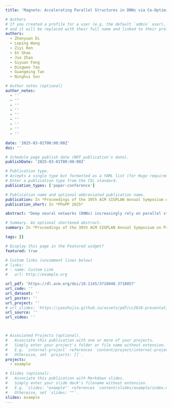 ```yaml
---
title: 'Magneto: Accelerating Parallel Structures in DNNs via Co-Optimization of Operators (poster)'

# Authors
# If you created a profile for a user (e.g. the default `admin` user), write the username (folder name) here
# and it will be replaced with their full name and linked to their profile.
authors:
  - Zhanyuan Di
  - Leping Wang
  - Ziyi Ren
  - En Shao
  - Jie Zhao
  - Siyuan Feng
  - Dingwen Tao
  - Guangming Tan
  - Ninghui Sun

# Author notes (optional)
author_notes:
  - ''
  - ''
  - ''
  - ''
  - ''
  - ''
  - ''
  - ''
  - ''

date: '2025-03-01T00:00:00Z'
doi: ''

# Schedule page publish date (NOT publication's date).
publishDate: '2025-03-01T00:00:00Z'

# Publication type.
# Accepts a single type but formatted as a YAML list (for Hugo requirements).
# Enter a publication type from the CSL standard.
publication_types: ['paper-conference']

# Publication name and optional abbreviated publication name.
publication: In *Proceedings of the 30th ACM SIGPLAN Annual Symposium on Principles and Practice of Parallel Programming*
publication_short: In *PPoPP 2025*

abstract: "Deep neural networks (DNNs) increasingly rely on parallel structures to enhance performance and efficiency. However, existing machine learning compilers (MLCs) face challenges in optimizing these structures due to limited parallel fusion scopes and insufficient consideration of intra-operator information. This paper introduces Magneto, a novel framework designed to accelerate parallel structures in DNNs through the co-optimization of parallel operators. By expanding the scope of parallel operator fusion and introducing a dedicated co-tuning algorithm, Magneto unlocks new opportunities for co-optimization. Experimental results demonstrate that Magneto outperforms NVIDIA TensorRT and AMD MIGraphX, achieving speedups of 3.02× and 4.19×, respectively."

# Summary. An optional shortened abstract.
summary: In *Proceedings of the 30th ACM SIGPLAN Annual Symposium on Principles and Practice of Parallel Programming (PPoPP 2025)*

tags: []

# Display this page in the Featured widget?
featured: true

# Custom links (uncomment lines below)
# links:
# - name: Custom Link
#   url: http://example.org

url_pdf: 'https://dl.acm.org/doi/10.1145/3710848.3710857'
url_code: ''
url_dataset: ''
url_poster: ''
url_project: ''
# url_slides: 'https://yaozhujia.github.io/assets/pdf/cc2018-presentation.pdf'
url_source: ''
url_video: ''



# Associated Projects (optional).
#   Associate this publication with one or more of your projects.
#   Simply enter your project's folder or file name without extension.
#   E.g. `internal-project` references `content/project/internal-project/index.md`.
#   Otherwise, set `projects: []`.
projects:
  - example

# Slides (optional).
#   Associate this publication with Markdown slides.
#   Simply enter your slide deck's filename without extension.
#   E.g. `slides: "example"` references `content/slides/example/index.md`.
#   Otherwise, set `slides: ""`.
slides: example
---
```


<!-- {{% callout note %}}
Click the _Cite_ button above to demo the feature to enable visitors to import publication metadata into their reference management software.
{{% /callout %}}

{{% callout note %}}
Create your slides in Markdown - click the _Slides_ button to check out the example.
{{% /callout %}}

Add the publication's **full text** or **supplementary notes** here. You can use rich formatting such as including [code, math, and images](https://docs.hugoblox.com/content/writing-markdown-latex/). -->
